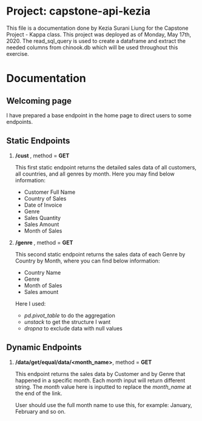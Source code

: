<h1>Project: capstone-api-kezia</h1>
<body> This file is a documentation done by Kezia Surani Liung for the Capstone Project - Kappa class. This project was deployed as of Monday, May 17th, 2020. The read_sql_query is used to create a dataframe and extract the needed columns from chinook.db which will be used throughout this exercise.</body><br>
<h1> Documentation </h1>
<h2> Welcoming page </h2>
<body> I have prepared a base endpoint in the home page to direct users to some endpoints. </body>
<h2> Static Endpoints </h2>
<ol><li>
<p><b> /cust </b>, method = <b>GET</b> </p>
<p> This first static endpoint returns the detailed sales data of all customers, all countries, and all genres by month. Here you may find below information: </p>
<ul style="list-style-type:disc;">
<li> Customer Full Name </li>
<li> Country of Sales </li>
<li> Date of Invoice </li>
<li> Genre </li>
<li> Sales Quantity </li>
<li> Sales Amount </li>
<li> Month of Sales</li>
</ul></li></ol>
<ol start = "2"><li>
<p><b> /genre </b>, method = <b>GET</b> </p>
<p> This second static endpoint returns the sales data of each Genre by Country by Month, where you can find below information: </p>
<ul style="list-style-type:disc;">
<li> Country Name </li>
<li> Genre </li>
<li> Month of Sales </li>
<li> Sales amount </li>
</ul>
<p> Here I used: </p>
<ul>
<li> <i>pd.pivot_table</i> to do the aggregation</li>
<li> <i>unstack</i> to get the structure I want </li>
<li> <i>dropna</i> to exclude data with null values</li>
</ul></ol>
<h2> Dynamic Endpoints </h2>
<ol><li>
<p><b> /data/get/equal/data/&lt;month_name&gt;</b>, method = <b>GET</b></p>
<p> This endpoint returns the sales data by Customer and by Genre that happened in a specific month. Each month input will return different string. The <i>month</i> value here is inputted to replace the <i>month_name</i> at the end of the link.</p>
<p>User should use the full month name to use this, for example: January, February and so on.</p>
</li></ol>